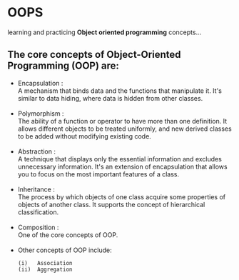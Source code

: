 # OOPS
learning and practicing **Object oriented programming** concepts...

## The core concepts of Object-Oriented Programming (OOP) are:

- Encapsulation : <br>
A mechanism that binds data and the functions that manipulate it. It's similar to data hiding, where data is hidden from other classes.
<br><br>
- Polymorphism : <br>
The ability of a function or operator to have more than one definition. It allows different objects to be treated uniformly, and new derived classes to be added without modifying existing code.
<br><br>
- Abstraction : <br>
A technique that displays only the essential information and excludes unnecessary information. It's an extension of encapsulation that allows you to focus on the most important features of a class.
<br><br>
- Inheritance : <br>
The process by which objects of one class acquire some properties of objects of another class. It supports the concept of hierarchical classification. 
<br><br>
- Composition : <br>
  One of the core concepts of OOP. 
<br><br>
- Other concepts of OOP include: <br>
  ```
  (i)   Association
  (ii)  Aggregation
  ```
